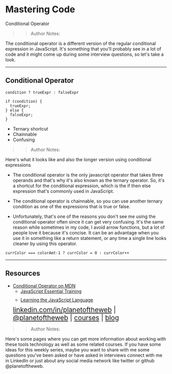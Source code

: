 <!-- .slide: data-state="title" -->

# Mastering Code
Conditional Operator

> > Author Notes:

The conditional operator is a different version of the regular conditional expression in JavaScript. It's something that you'll probably see in a lot of code and it might come up during some interview questions, so let's take a look.


---

## Conditional Operator

```
condition ? trueExpr : falseExpr

if (condition) {
  trueExpr;
} else {
  falseExpr;
}
```

- Ternary shortcut
- Chainnable
- Confusing

> > Author Notes:

Here's what it looks like and also the longer version using conditional expressions

- The conditional operator is the only javascript operator that takes three operands and that's why it's also known as the ternary operator. So, it's a shortcut for the conditional expression, which is the if then else expression that's commonly used in JavaScript.

- The conditional operator is chainnable, so you can use another ternary condition as one of the expressions that is true or false. 

- Unfortunately, that's one of the reasons you don't see me using the conditional operator often since it can get very confusing. It's the same reason while sometimes in my code, I avoid arrow functions, but a lot of people love it because it's concise. It can be an advantage when you use it in something like a return statement, or any time a single line looks cleaner by using this operator.

```
currColor === colorAmt-1 ? currColor = 0 : currColor++
```

---
## Resources
<ul>
  <li><a href="https://developer.mozilla.org/en-US/docs/Web/JavaScript/Reference/Operators/Conditional_Operator">Conditional Operator on MDN</a></li>
  <li style="list-style: none;">
    <ul>
      <li style="margin-bottom: 10px"><a href="https://www.linkedin.com/learning/javascript-essential-training?trk=insiders_6787408_learning">JavaScript Essential Training</a></li>
      <li style="margin-bottom: 10px"><a href="https://www.linkedin.com/learning/learning-the-javascript-language?trk=insiders_6787408_learning">Learning the JavaScript Language</a></li>
    </ul>
  <li style="list-style: none; font-size: 1.3rem;"><a href="hhttps://www.linkedin.com/in/planetoftheweb">linkedin.com/in/planetoftheweb</a> | <a href="https://www.twitter.com/planetoftheweb">@planetoftheweb</a> | <a href="https://www.linkedin.com/learning/instructors/ray-villalobos">courses</a> | <a href="https://raybo.org">blog</a></li>
</ul>

> > Author Notes:

Here's some pages where you can get more information about working with these tools technology as well as some related courses. If you have some ideas for this weekly series, maybe you want to share with me some questions you've been asked or have asked in interviews connect with me in LinkedIn or just about any social media network like twitter or github @planetoftheweb.